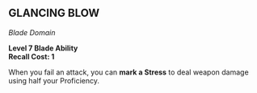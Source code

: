 ## GLANCING BLOW  
_Blade Domain_

**Level 7 Blade Ability**  
**Recall Cost: 1**

When you fail an attack, you can **mark a Stress** to deal weapon damage using half your Proficiency.  
